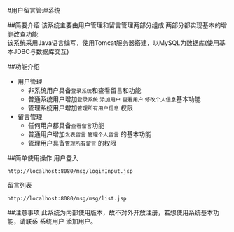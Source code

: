 #用户留言管理系统

##简要介绍
该系统主要由用户管理和留言管理两部分组成 
两部分都实现基本的增删改查功能  
该系统采用Java语言编写，使用Tomcat服务器搭建，以MySQL为数据库(使用基本JDBC与数据库交互)


##功能介绍

* 用户管理
    *  非系统用户具备`登录系统`和查看留言和功能
    *  普通系统用户增加`登录系统` `添加用户` `查看用户` `修改个人信息`基本功能
    *  管理系统用户增加`管理所有用户信息` 权限
* 留言管理
    * 任何用户都具备`查看留言`功能
    * 普通用户增加`发表留言` `管理个人留言` 的基本功能
    * 管理用户具备`管理所有留言` 的权限


##简单使用操作
用户登入

    http://localhost:8080/msg/loginInput.jsp
留言列表

    http://localhost:8080/msg/msg/list.jsp

##注意事项
此系统为内部使用版本，故不对外开放注册，若想使用系统基本功能，请联系 系统用户 添加用户。
